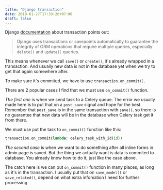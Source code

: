 ```yaml
---
title: "Django transaction"
date: 2018-01-27T17:39:26+07:00
draft: false
---
```


Django [documentation][1] about transaction points out:

> Django uses transactions or savepoints automatically to guarantee the integrity
> of ORM operations that require multiple queries, especially `delete()` and
>`update()` queries.

This means whenever we call `save()` or `create()`, it's already wrapped in
a transaction. And usually new data is not in the database yet when we try to
get that again somewhere after.

To make sure it's commited, we have to use `transaction.on_commit()`.

There are 2 popular cases I find that we must use `on_commit()` function.

*The first one* is when we send task to a Celery queue. The error we usually made
here is to put that on a `post_save` signal and hope for the best. Remember that
`post_save` is in the same transaction with `save()`, so there is no guarantee
that new data will be in the database when Celery task get it from there.

We must use put the task to `on_commit()` function like this:


```python
transaction.on_commit(lambda: celery_task_with_id(id))
```


*The second case* is when we want to do something after all inline forms in
admin page is saved. But the thing we actually want is data is commited to
database. You already know how to do it, just like the case above.

The catch here is we can put `on_commit()` function in many places, as long as
it's in the transaction. I usually put that on `save_model()` or `save_related()`,
depend on what extra infomation I need for further processing.



[1]: https://docs.djangoproject.com/en/dev/topics/db/transactions/
